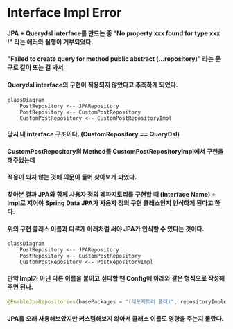 # Interface Impl Error

#### JPA + Querydsl interface를 만드는 중 "No property xxx found for type xxx !" 라는 에러와 실행이 거부되었다.

#### "Failed to create query for method public abstract (...repository)" 라는 문구로 같이 뜨는 걸 봐서

#### Querydsl interface의 구현이 적용되지 않았다고 추측하게 되었다.

```mermaid
classDiagram
    PostRepository <-- JPARepository
    PostRepository <-- CustomPostRepository
    CustomPostRepository <-- CustomPostRepositoryImpl
```

#### 당시 내 interface 구조이다. (CustomRepository == QueryDsl)

#### CustomPostRepository의 Method를 CustomPostRepositoryImpl에서 구현을 해주었는데

#### 적용이 되지 않는 것에 의문이 들어 찾아보게 되었다.

#### 찾아본 결과 JPA와 함께 사용자 정의 레파지토리를 구현할 때 (Interface Name) + Impl로 지어야 Spring Data JPA가 사용자 정의 구현 클래스인지 인식하게 된다고 한다.

#### 위의 구현 클래스 이름과 다르게 아래처럼 써야 JPA가 인식할 수 있다는 것이다.

```mermaid
classDiagram
    PostRepository <-- JPARepository
    PostRepository <-- CustomPostRepository
    CustomPostRepository <-- PostRepositoryImpl
```
#### 만약 Impl가 아닌 다른 이름을 붙이고 싶다할 땐 Config에 아래와 같은 형식으로 작성해주면 된다.

```java
@EnableJpaRepositories(basePackages = "(레포지토리 폴더)", repositoryImplementationPostfix = "(원하는 이름)") // default = 'Impl'
```

#### JPA를 오래 사용해보았지만 커스텀해보지 않아서 클래스 이름도 영향을 주는지 몰랐다.
